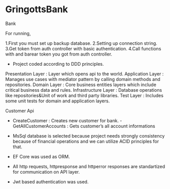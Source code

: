 # GringottsBank
 
Bank

For running, 

1.First you must set up backup database.
2.Setting up connection string.
3.Get token from auth controller with basic authentication.
4.Call functions with and barear token you got from auth controller.


* Project coded according to DDD principles.

Presentation Layer : Layer which opens api to the world.
Application Layer    : Manages use cases with mediator pattern by calling domain methods and repositories.
Domain Layer            : Core business entities layers which include critical business data and rules.
Infrastructure Layer : Database operations like repositories&Unit of work and third party libraries.
Test Layer                   : Includes some unit tests for domain and application layers.

Customer Api

- CreateCustomer : Creates new customer for bank.
-GetAllCustomerAccounts : Gets customer’s all account informations


* MsSql database is selected because project needs strongly consistency because of financial operations and we can utilize ACID principles for that.

* EF Core was used as ORM.

* All http requests, httpresponse and httperror responses are standartized for communication on API layer.

* Jwt based authentication was used.





